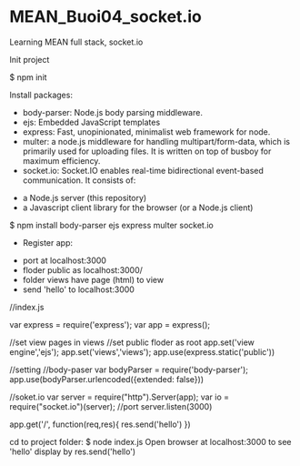 # MEAN_Buoi04_socket.io
Learning MEAN full stack, socket.io

Init project

$ npm init

Install packages:
- body-parser: Node.js body parsing middleware.
- ejs: Embedded JavaScript templates
- express: Fast, unopinionated, minimalist web framework for node.
- multer: a node.js middleware for handling multipart/form-data, which is primarily used for uploading files. It is written on top of busboy for maximum efficiency.
- socket.io: Socket.IO enables real-time bidirectional event-based communication. It consists of: 
+ a Node.js server (this repository)
+ a Javascript client library for the browser (or a Node.js client)

$ npm install body-parser ejs express multer socket.io

* Register app:
- port at localhost:3000
- floder public as localhost:3000/
- folder views have page (html) to view
- send 'hello' to localhost:3000

//index.js

var express = require('express');
var app = express();

//set view pages in views
//set public floder as root
app.set('view engine','ejs');
app.set('views','views');
app.use(express.static('public'))

//setting
//body-paser
var bodyParser = require('body-parser');
app.use(bodyParser.urlencoded({extended: false}))

//soket.io
var server = require("http").Server(app);
var io = require("socket.io")(server);
//port 
server.listen(3000)


app.get('/', function(req,res){
    res.send('hello')
})

cd to project folder:
$ node index.js
Open browser at localhost:3000 to see 'hello' display by res.send('hello')
